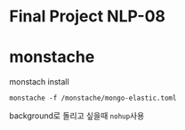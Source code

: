 # Final Project NLP-08

# monstache

monstach install

```
monstache -f /monstache/mongo-elastic.toml
```

background로 돌리고 싶을때 `nohup`사용
